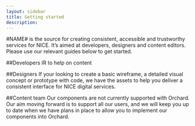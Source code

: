 ```yaml
---
layout: sidebar
title: Getting started
description: 
---
```


#NAME# is the source for creating consistent, accessible and trustworthy services for NICE. It’s aimed at developers, designers and content editors. Please use our relevant guides below to get started.

##Developers
IR to help on content
 
##Designers
If your looking to create a basic wireframe, a detailed visual concept or prototype with code, we have the assets to help you deliver a consistent interface for NICE digital services. 
 
##Content team
Our components are not currently supported with Orchard. Our aim moving forward is to support all our users, and we will keep you up to date when we have plans in place to allow you to implement our components into Orchard.
 
